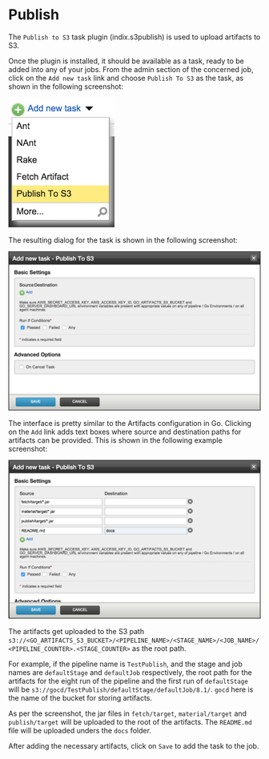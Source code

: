 Publish
===

The `Publish to S3` task plugin (indix.s3publish) is used to upload artifacts to S3.

Once the plugin is installed, it should be available as a task, ready to be added into any of your jobs. From the admin section of the concerned job, click on the `Add new task` link and choose `Publish To S3` as the task, as shown in the following screenshot:

![](add_task_publish.png)

The resulting dialog for the task is shown in the following screenshot:

![](modal_publish.png)

The interface is pretty similar to the Artifacts configuration in Go. Clicking on the `Add` link adds text boxes where source and destination paths for artifacts can be provided. This is shown in the following example screenshot:

![](modal_publish_2.png)

The artifacts get uploaded to the S3 path `s3://<GO_ARTIFACTS_S3_BUCKET>/<PIPELINE_NAME>/<STAGE_NAME>/<JOB_NAME>/<PIPELINE_COUNTER>.<STAGE_COUNTER>` as the root path.

For example, if the pipeline name is `TestPublish`, and the stage and job names are `defaultStage` and `defaultJob` respectively, the root path for the artifacts for the eight run of the pipeline and the first run of `defaultStage` will be `s3://gocd/TestPublish/defaultStage/defaultJob/8.1/`. `gocd` here is the name of the bucket for storing artifacts.

As per the screenshot, the jar files in `fetch/target`, `material/target` and `publish/target` will be uploaded to the root of the artifacts. The `README.md` file will be uploaded unders the `docs` folder.

After adding the necessary artifacts, click on `Save` to add the task to the job.
